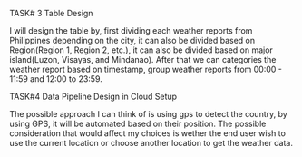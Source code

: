 TASK# 3 Table Design

I will design the table by, first dividing each weather reports from Philippines depending on the city, it can also be divided based on Region(Region 1, Region 2, etc.), it can also be divided based on major island(Luzon, Visayas, and Mindanao). After that we can categories the weather report based on timestamp, group weather reports from 00:00 - 11:59 and 12:00 to 23:59.



TASK#4 Data Pipeline Design in Cloud Setup

The possible approach I can think of is using gps to detect the country, by using GPS, it will be automated based on their position. The possible consideration that would affect my choices is wether the end user wish to use the current location or choose another location to get the weather data.